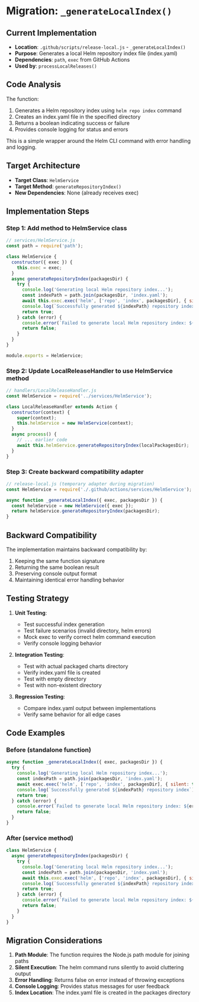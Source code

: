 # Migration: `_generateLocalIndex()`

## Current Implementation
- **Location**: `.github/scripts/release-local.js` - `_generateLocalIndex()`
- **Purpose**: Generates a local Helm repository index file (index.yaml)
- **Dependencies**: `path`, `exec` from GitHub Actions
- **Used by**: `processLocalReleases()`

## Code Analysis

The function:
1. Generates a Helm repository index using `helm repo index` command
2. Creates an index.yaml file in the specified directory
3. Returns a boolean indicating success or failure
4. Provides console logging for status and errors

This is a simple wrapper around the Helm CLI command with error handling and logging.

## Target Architecture
- **Target Class**: `HelmService`
- **Target Method**: `generateRepositoryIndex()`
- **New Dependencies**: None (already receives exec)

## Implementation Steps

### Step 1: Add method to HelmService class

```javascript
// services/HelmService.js
const path = require('path');

class HelmService {
  constructor({ exec }) {
    this.exec = exec;
  }
  async generateRepositoryIndex(packagesDir) {
    try {
      console.log('Generating local Helm repository index...');
      const indexPath = path.join(packagesDir, 'index.yaml');
      await this.exec.exec('helm', ['repo', 'index', packagesDir], { silent: true });
      console.log(`Successfully generated ${indexPath} repository index`);
      return true;
    } catch (error) {
      console.error(`Failed to generate local Helm repository index: ${error.message}`);
      return false;
    }
  }
}

module.exports = HelmService;
```

### Step 2: Update LocalReleaseHandler to use HelmService method

```javascript
// handlers/LocalReleaseHandler.js
const HelmService = require('../services/HelmService');

class LocalReleaseHandler extends Action {
  constructor(context) {
    super(context);
    this.helmService = new HelmService(context);
  }
  async process() {
    // ... earlier code
    await this.helmService.generateRepositoryIndex(localPackagesDir);
  }
}
```

### Step 3: Create backward compatibility adapter

```javascript
// release-local.js (temporary adapter during migration)
const HelmService = require('./.github/actions/services/HelmService');

async function _generateLocalIndex({ exec, packagesDir }) {
  const helmService = new HelmService({ exec });
  return helmService.generateRepositoryIndex(packagesDir);
}
```

## Backward Compatibility

The implementation maintains backward compatibility by:
1. Keeping the same function signature
2. Returning the same boolean result
3. Preserving console output format
4. Maintaining identical error handling behavior

## Testing Strategy

1. **Unit Testing**:
   - Test successful index generation
   - Test failure scenarios (invalid directory, helm errors)
   - Mock exec to verify correct helm command execution
   - Verify console logging behavior

2. **Integration Testing**:
   - Test with actual packaged charts directory
   - Verify index.yaml file is created
   - Test with empty directory
   - Test with non-existent directory

3. **Regression Testing**:
   - Compare index.yaml output between implementations
   - Verify same behavior for all edge cases

## Code Examples

### Before (standalone function)
```javascript
async function _generateLocalIndex({ exec, packagesDir }) {
  try {
    console.log('Generating local Helm repository index...');
    const indexPath = path.join(packagesDir, 'index.yaml');
    await exec.exec('helm', ['repo', 'index', packagesDir], { silent: true });
    console.log(`Successfully generated ${indexPath} repository index`);
    return true;
  } catch (error) {
    console.error(`Failed to generate local Helm repository index: ${error.message}`);
    return false;
  }
}
```

### After (service method)
```javascript
class HelmService {
  async generateRepositoryIndex(packagesDir) {
    try {
      console.log('Generating local Helm repository index...');
      const indexPath = path.join(packagesDir, 'index.yaml');
      await this.exec.exec('helm', ['repo', 'index', packagesDir], { silent: true });
      console.log(`Successfully generated ${indexPath} repository index`);
      return true;
    } catch (error) {
      console.error(`Failed to generate local Helm repository index: ${error.message}`);
      return false;
    }
  }
}
```

## Migration Considerations

1. **Path Module**: The function requires the Node.js path module for joining paths
2. **Silent Execution**: The helm command runs silently to avoid cluttering output
3. **Error Handling**: Returns false on error instead of throwing exceptions
4. **Console Logging**: Provides status messages for user feedback
5. **Index Location**: The index.yaml file is created in the packages directory
